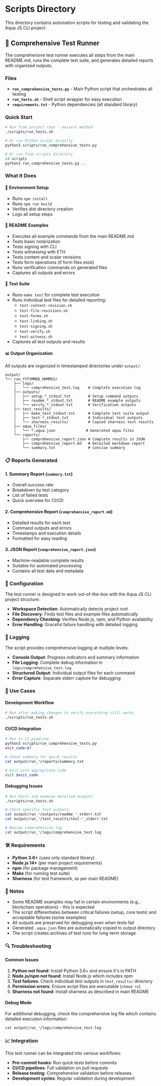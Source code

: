 # Scripts Directory

This directory contains automation scripts for testing and validating the Aqua JS CLI project.

## 🚀 Comprehensive Test Runner

The comprehensive test runner executes all steps from the main README.md, runs the complete test suite, and generates detailed reports with organized outputs.

### Files

- **`run_comprehensive_tests.py`** - Main Python script that orchestrates all testing
- **`run_tests.sh`** - Shell script wrapper for easy execution
- **`requirements.txt`** - Python dependencies (all standard library)

### Quick Start

```bash
# Run from project root - easiest method
./scripts/run_tests.sh

# Or run Python script directly
python3 scripts/run_comprehensive_tests.py

# Or run from scripts directory
cd scripts
python3 run_comprehensive_tests.py ..
```

### What It Does

#### 🔧 Environment Setup
- Runs `npm install`
- Runs `npm run build` 
- Verifies dist directory creation
- Logs all setup steps

#### 📖 README Examples
- Executes all example commands from the main README.md
- Tests basic notarization
- Tests signing with CLI
- Tests witnessing with ETH
- Tests content and scalar revisions
- Tests form operations (if form files exist)
- Runs verification commands on generated files
- Captures all outputs and errors

#### 🧪 Test Suite
- Runs `make test` for complete test execution
- Runs individual test files for detailed reporting:
  - `test-content-revision.sh`
  - `test-file-revisions.sh` 
  - `test-forms.sh`
  - `test-linking.sh`
  - `test-signing.sh`
  - `test-verify.sh`
  - `test-witness.sh`
- Captures all test outputs and results

#### 📊 Output Organization

All outputs are organized in timestamped directories under `output/`:

```
output/
└── run_YYYYMMDD_HHMMSS/
    ├── logs/
    │   └── comprehensive_test.log    # Complete execution log
    ├── outputs/
    │   ├── setup_*_stdout.txt        # Setup command outputs
    │   ├── readme_*_stdout.txt       # README example outputs
    │   └── verify_*_stdout.txt       # Verification outputs
    ├── test_results/
    │   ├── make_test_stdout.txt      # Complete test suite output
    │   ├── test-*_stdout.txt         # Individual test outputs
    │   └── sharness_results/         # Copied sharness test results
    ├── aqua_files/
    │   └── *.aqua.json              # Generated aqua files
    └── reports/
        ├── comprehensive_report.json # Complete results in JSON
        ├── comprehensive_report.md   # Detailed markdown report
        └── summary.txt               # Concise summary
```

### 📋 Reports Generated

#### 1. Summary Report (`summary.txt`)
- Overall success rate
- Breakdown by test category
- List of failed tests
- Quick overview for CI/CD

#### 2. Comprehensive Report (`comprehensive_report.md`)
- Detailed results for each test
- Command outputs and errors
- Timestamps and execution details
- Formatted for easy reading

#### 3. JSON Report (`comprehensive_report.json`)
- Machine-readable complete results
- Suitable for automated processing
- Contains all test data and metadata

### 🔧 Configuration

The test runner is designed to work out-of-the-box with the Aqua JS CLI project structure:

- **Workspace Detection**: Automatically detects project root
- **File Discovery**: Finds test files and example files automatically
- **Dependency Checking**: Verifies Node.js, npm, and Python availability
- **Error Handling**: Graceful failure handling with detailed logging

### 📝 Logging

The script provides comprehensive logging at multiple levels:

- **Console Output**: Progress indicators and summary information
- **File Logging**: Complete debug information in `logs/comprehensive_test.log`
- **Structured Output**: Individual output files for each command
- **Error Capture**: Separate stderr capture for debugging

### 🎯 Use Cases

#### Development Workflow
```bash
# Run after making changes to verify everything still works
./scripts/run_tests.sh
```

#### CI/CD Integration
```bash
# Run in CI pipeline
python3 scripts/run_comprehensive_tests.py
exit_code=$?

# Check summary for quick results
cat output/run_*/reports/summary.txt

# Exit with appropriate code
exit $exit_code
```

#### Debugging Issues
```bash
# Run tests and examine detailed outputs
./scripts/run_tests.sh

# Check specific test outputs
cat output/run_*/outputs/readme_*_stderr.txt
cat output/run_*/test_results/test-*_stderr.txt

# Review comprehensive log
cat output/run_*/logs/comprehensive_test.log
```

### 🛠️ Requirements

- **Python 3.6+** (uses only standard library)
- **Node.js 14+** (per main project requirements)
- **npm** (for package management)
- **Make** (for running test suite)
- **Sharness** (for test framework, as per main README)

### 🚨 Notes

- Some README examples may fail in certain environments (e.g., blockchain operations) - this is expected
- The script differentiates between critical failures (setup, core tests) and acceptable failures (some examples)
- All outputs are preserved for debugging even when tests fail
- Generated `.aqua.json` files are automatically copied to output directory
- The script creates archives of test runs for long-term storage

### 🔍 Troubleshooting

#### Common Issues

1. **Python not found**: Install Python 3.6+ and ensure it's in PATH
2. **Node.js/npm not found**: Install Node.js which includes npm
3. **Test failures**: Check individual test outputs in `test_results/` directory
4. **Permission errors**: Ensure script files are executable (`chmod +x`)
5. **Sharness not found**: Install sharness as described in main README

#### Debug Mode

For additional debugging, check the comprehensive log file which contains detailed execution information:

```bash
cat output/run_*/logs/comprehensive_test.log
```

### 📈 Integration

This test runner can be integrated into various workflows:

- **Pre-commit hooks**: Run quick tests before commits
- **CI/CD pipelines**: Full validation on pull requests
- **Release testing**: Comprehensive validation before releases
- **Development cycles**: Regular validation during development 
